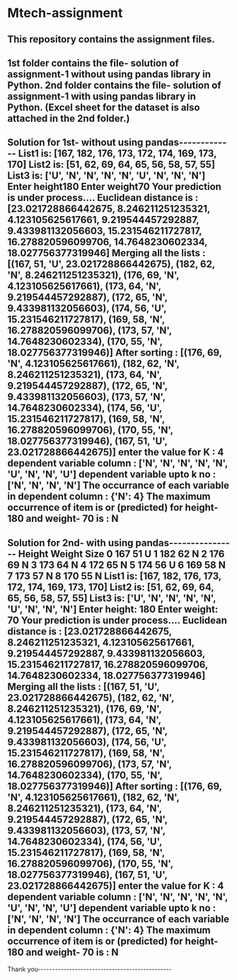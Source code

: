 # Mtech-assignment
This repository contains the assignment files.
---------------------------------------------------
1st folder contains the file- solution of assignment-1 without using pandas library in Python.
2nd folder contains the file- solution of assignment-1 with using pandas library in Python.
(Excel sheet for the dataset is also attached in the 2nd folder.)
---------------------------------------------------
Solution for 1st- without using pandas-------------
List1 is:  [167, 182, 176, 173, 172, 174, 169, 173, 170]
List2 is:  [51, 62, 69, 64, 65, 56, 58, 57, 55]
List3 is:  ['U', 'N', 'N', 'N', 'N', 'U', 'N', 'N', 'N']
Enter height180
Enter weight70
Your prediction is under process....
Euclidean distance is :  [23.021728866442675, 8.246211251235321, 4.123105625617661, 9.219544457292887, 9.433981132056603, 15.231546211727817, 16.278820596099706, 
14.7648230602334, 18.027756377319946]
Merging all the lists :  [(167, 51, 'U', 23.021728866442675), (182, 62, 'N', 8.246211251235321), (176, 69, 'N', 4.123105625617661), (173, 64, 'N', 9.219544457292887), (172, 65, 'N', 9.433981132056603), (174, 56, 'U', 15.231546211727817), (169, 58, 'N', 16.278820596099706), (173, 57, 'N', 14.7648230602334), (170, 55, 'N', 18.027756377319946)]
After sorting :  [(176, 69, 'N', 4.123105625617661), (182, 62, 'N', 8.246211251235321), (173, 64, 'N', 9.219544457292887), (172, 65, 'N', 9.433981132056603), (173, 57, 'N', 14.7648230602334), (174, 56, 'U', 15.231546211727817), (169, 58, 'N', 16.278820596099706), (170, 55, 'N', 18.027756377319946), (167, 51, 'U', 23.021728866442675)]
enter the value for K : 4
dependent variable column :  ['N', 'N', 'N', 'N', 'N', 'U', 'N', 'N', 'U']
dependent variable upto k no :  ['N', 'N', 'N', 'N']
The occurrance of each variable in dependent column :  {'N': 4}
The maximum occurrence of item is or (predicted) for height-  180 and weight-  70 is :  N
---------------------------------------------------
Solution for 2nd- with using pandas----------------
   Height  Weight Size
0     167      51    U
1     182      62    N
2     176      69    N
3     173      64    N
4     172      65    N
5     174      56    U
6     169      58    N
7     173      57    N
8     170      55    N
List1 is:  [167, 182, 176, 173, 172, 174, 169, 173, 170]
List2 is:  [51, 62, 69, 64, 65, 56, 58, 57, 55]
List3 is:  ['U', 'N', 'N', 'N', 'N', 'U', 'N', 'N', 'N']
Enter height: 180
Enter weight: 70
Your prediction is under process....
Euclidean distance is :  [23.021728866442675, 8.246211251235321, 4.123105625617661, 9.219544457292887, 9.433981132056603, 15.231546211727817, 16.278820596099706, 
14.7648230602334, 18.027756377319946]
Merging all the lists :  [(167, 51, 'U', 23.021728866442675), (182, 62, 'N', 8.246211251235321), (176, 69, 'N', 4.123105625617661), (173, 64, 'N', 9.219544457292887), (172, 65, 'N', 9.433981132056603), (174, 56, 'U', 15.231546211727817), (169, 58, 'N', 16.278820596099706), (173, 57, 'N', 14.7648230602334), (170, 55, 'N', 18.027756377319946)]
After sorting :  [(176, 69, 'N', 4.123105625617661), (182, 62, 'N', 8.246211251235321), (173, 64, 'N', 9.219544457292887), (172, 65, 'N', 9.433981132056603), (173, 57, 'N', 14.7648230602334), (174, 56, 'U', 15.231546211727817), (169, 58, 'N', 16.278820596099706), (170, 55, 'N', 18.027756377319946), (167, 51, 'U', 23.021728866442675)]
enter the value for K : 4
dependent variable column :  ['N', 'N', 'N', 'N', 'N', 'U', 'N', 'N', 'U']
dependent variable upto k no :  ['N', 'N', 'N', 'N']
The occurrance of each variable in dependent column :  {'N': 4}
The maximum occurrence of item is or (predicted) for height-  180 and weight-  70 is :  N
------------------------------------------------------
Thank you-----------------------------------------------
